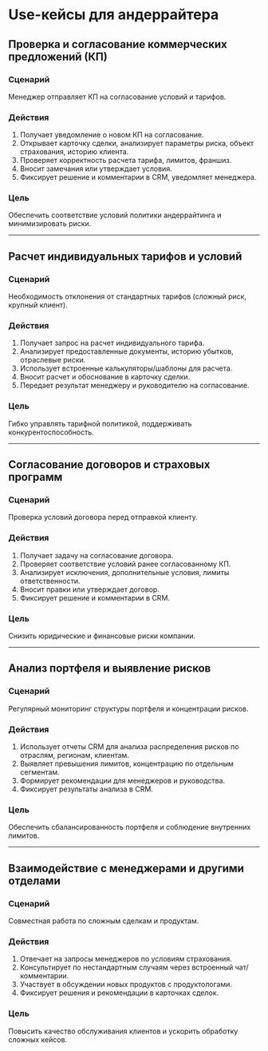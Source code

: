 # Use-кейсы для андеррайтера

## Проверка и согласование коммерческих предложений (КП)

### Сценарий
Менеджер отправляет КП на согласование условий и тарифов.

### Действия
1. Получает уведомление о новом КП на согласование.
2. Открывает карточку сделки, анализирует параметры риска, объект страхования, историю клиента.
3. Проверяет корректность расчета тарифа, лимитов, франшиз.
4. Вносит замечания или утверждает условия.
5. Фиксирует решение и комментарии в CRM, уведомляет менеджера.

### Цель
Обеспечить соответствие условий политики андеррайтинга и минимизировать риски.

---

## Расчет индивидуальных тарифов и условий

### Сценарий
Необходимость отклонения от стандартных тарифов (сложный риск, крупный клиент).

### Действия
1. Получает запрос на расчет индивидуального тарифа.
2. Анализирует предоставленные документы, историю убытков, отраслевые риски.
3. Использует встроенные калькуляторы/шаблоны для расчета.
4. Вносит расчет и обоснование в карточку сделки.
5. Передает результат менеджеру и руководителю на согласование.

### Цель
Гибко управлять тарифной политикой, поддерживать конкурентоспособность.

---

## Согласование договоров и страховых программ

### Сценарий
Проверка условий договора перед отправкой клиенту.

### Действия
1. Получает задачу на согласование договора.
2. Проверяет соответствие условий ранее согласованному КП.
3. Анализирует исключения, дополнительные условия, лимиты ответственности.
4. Вносит правки или утверждает договор.
5. Фиксирует решение и комментарии в CRM.

### Цель
Снизить юридические и финансовые риски компании.

---

## Анализ портфеля и выявление рисков

### Сценарий
Регулярный мониторинг структуры портфеля и концентрации рисков.

### Действия
1. Использует отчеты CRM для анализа распределения рисков по отраслям, регионам, клиентам.
2. Выявляет превышения лимитов, концентрацию по отдельным сегментам.
3. Формирует рекомендации для менеджеров и руководства.
4. Фиксирует результаты анализа в CRM.

### Цель
Обеспечить сбалансированность портфеля и соблюдение внутренних лимитов.

---

## Взаимодействие с менеджерами и другими отделами

### Сценарий
Совместная работа по сложным сделкам и продуктам.

### Действия
1. Отвечает на запросы менеджеров по условиям страхования.
2. Консультирует по нестандартным случаям через встроенный чат/комментарии.
3. Участвует в обсуждении новых продуктов с продуктологами.
4. Фиксирует решения и рекомендации в карточках сделок.

### Цель
Повысить качество обслуживания клиентов и ускорить обработку сложных кейсов.